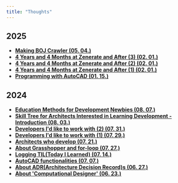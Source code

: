 ```yaml
---
title: "Thoughts"
---
```


## 2025

<div class="grid cards" markdown>

- [__Making BOJ Crawler (05. 04.)__](./2025/0504.md)
- [__4 Years and 4 Months at Zenerate and After (3) (02. 01.)__](./2025/0201-3.md)
- [__4 Years and 4 Months at Zenerate and After (2) (02. 01.)__](./2025/0201-2.md)
- [__4 Years and 4 Months at Zenerate and After (1) (02. 01.)__](./2025/0201-1.md)
- [__Programming with AutoCAD (01. 15.)__](./2025/0115.md)

</div>

## 2024

<div class="grid cards" markdown>

- [__Education Methods for Development Newbies (08. 07.)__](./2024/0807.md)
- [__Skill Tree for Architects Interested in Learning Development - Introduction (08. 03.)__](./2024/0803.md)
- [__Developers I'd like to work with (2) (07. 31.)__](./2024/0731.md)
- [__Developers I'd like to work with (1) (07. 29.)__](./2024/0729.md)
- [__Architects who develop (07. 21.)__](./2024/0721.md)
- [__About Grasshopper and for-loop (07. 27.)__](./2024/0727.md)
- [__Logging TIL(Today I Learned) (07. 14.)__](./2024/0714.md)
- [__AutoCAD functionalities (07. 07.)__](./2024/0707.md)
- [__About ADR(Architecture Decision Record)s (06. 27.)__](./2024/0627.md)
- [__About 'Computational Designer' (06. 23.)__](./2024/0623.md)

</div>
